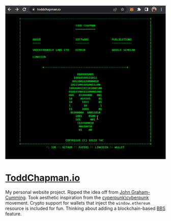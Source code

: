 ![Toddchapman.io](/browser-demo.gif)

# [ToddChapman.io](https://toddchapman.io)

My personal website project. Ripped the idea off from [John Graham-Cumming](https://www.jgc.org). Took aesthetic inspiration from the 
[cyperpunk\cyberpunk](https://www.activism.net/cypherpunk/manifesto.html) movement. Crypto support for wallets that inject the 
`window.ethereum` resource is included for fun. Thinking about adding a blockchain-based [BBS](https://en.wikipedia.org/wiki/Bulletin_board_system) 
feature. 